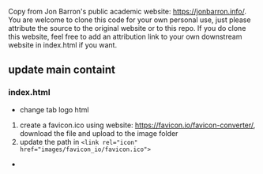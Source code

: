 Copy from Jon Barron's public academic website: https://jonbarron.info/. You are welcome to clone this code for your own personal use, just please attribute the source to the original website or to this repo. If you do clone this website, feel free to add an attribution link to your own downstream website in index.html if you want.
## update main containt
### index.html
- change tab logo html
1. create a favicon.ico using website: https://favicon.io/favicon-converter/, download the file and upload to the image folder
2. update the path in ```<link rel="icon" href="images/favicon_io/favicon.ico">```

- 
 

